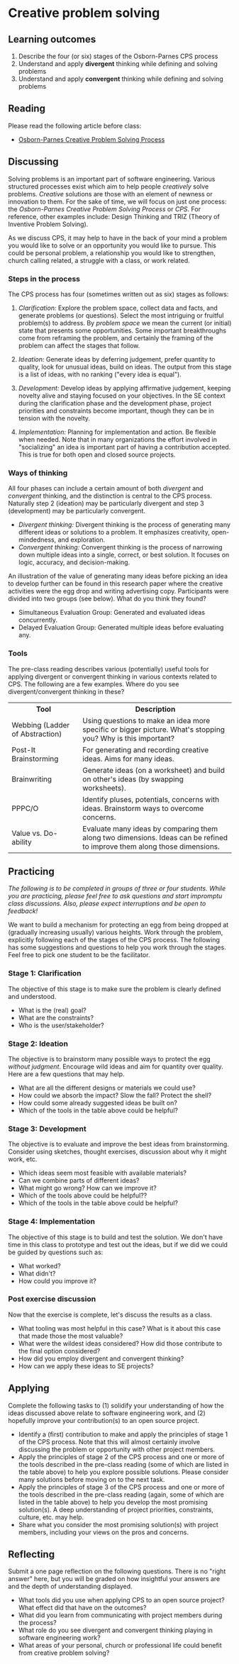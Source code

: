 # Creative problem solving

## Learning outcomes

1. Describe the four (or six) stages of the Osborn-Parnes CPS process 
2. Understand and apply **divergent** thinking while defining and solving problems
3. Understand and apply **convergent** thinking while defining and solving problems

## Reading

Please read the following article before class:

* [Osborn-Parnes Creative Problem Solving Process](https://brdo.berkeley.edu/sites/default/files/cps_handbook.pdf)

## Discussing

Solving problems is an important part of software engineering. Various structured processes exist which aim to help people *creatively* solve problems. *Creative* solutions are those with an element of newness or innovation to them. For the sake of time, we will focus on just one process: the *Osborn-Parnes Creative Problem Solving Process* or *CPS*. For reference, other examples include: Design Thinking and TRIZ (Theory of Inventive Problem Solving).

As we discuss CPS, it may help to have in the back of your mind a problem you would like to solve or an opportunity you would like to pursue. This could be personal problem, a relationship you would like to strengthen, church calling related, a struggle with a class, or work related.

### Steps in the process

The CPS process has four (sometimes written out as six) stages as follows:

1. *Clarification:* Explore the problem space, collect data and facts, and generate problems (or questions). Select the most intriguing or fruitful problem(s) to address. By *problem space* we mean the current (or initial) state that presents some opportunities. Some important breakthroughs come from reframing the problem, and certainly the framing of the problem can affect the stages that follow.

2. *Ideation:* Generate ideas by deferring judgement, prefer quantity to quality, look for unusual ideas, build on ideas. The output from this stage is a list of ideas, with no ranking ("every idea is equal"). 

3. *Development:* Develop ideas by applying affirmative judgement, keeping novelty alive and staying focused on your objectives. In the SE context during the clarification phase and the development phase, project priorities and constraints become important, though they can be in tension with the novelty.

4. *Implementation:* Planning for implementation and action. Be flexible when needed. Note that in many organizations the effort involved in "socializing" an idea is important part of having a contribution accepted. This is true for both open and closed source projects.

### Ways of thinking

All four phases can include a certain amount of both *divergent* and *convergent* thinking, and the distinction is central to the CPS process. Naturally step 2 (ideation) may be particularly divergent and step 3 (development) may be particularly convergent.

* *Divergent thinking:* Divergent thinking is the process of generating many different ideas or solutions to a problem. It emphasizes creativity, open-mindedness, and exploration.
* *Convergent thinking:* Convergent thinking is the process of narrowing down multiple ideas into a single, correct, or best solution. It focuses on logic, accuracy, and decision-making.

An illustration of the value of generating many ideas before picking an idea to develop further can be found in this research paper where the creative activities were the egg drop and writing advertising copy. Participants were divided into two groups (see below). What do you think they found?

* Simultaneous Evaluation Group: Generated and evaluated ideas concurrently.
* Delayed Evaluation Group: Generated multiple ideas before evaluating any.

### Tools

The pre-class reading describes various (potentially) useful tools for applying divergent or convergent thinking in various contexts related to CPS. The following are a few examples. Where do you see divergent/convergent thinking in these?

<table>
    <tr>
        <th>
        Tool
        </th>
        <th>
        Description
        </th>
    </tr>
    <tr>
        <td>
        Webbing (Ladder of Abstraction)
        </td>
        <td>
        Using questions to make an idea more specific or bigger picture. What's stopping you? Why is this important? 
        </td>
    </tr>
    <tr>
        <td>
        Post-It Brainstorming
        </td>
        <td>
        For generating and recording creative ideas. Aims for many ideas.
        </td>
    </tr>
    <tr>
        <td>
        Brainwriting
        </td>
        <td>
        Generate ideas (on a worksheet) and build on other's ideas (by swapping worksheets).
        </td>
    </tr>
    <tr>
        <td>
        PPPC/O
        </td>
        <td>
        Identify pluses, potentials, concerns with ideas. Brainstorm ways to overcome concerns.
        </td>
    </tr>
    <tr>
        <td>
        Value vs. Do-ability
        </td>
        <td>
        Evaluate many ideas by comparing them along two dimensions. Ideas can be refined to improve them along those dimensions.
        </td>
    </tr>
</table>

## Practicing

*The following is to be completed in groups of three or four students. While you are practicing, please feel free to ask questions and start impromptu class discussions. Also, please expect interruptions and be open to feedback!*

We want to build a mechanism for protecting an egg from being dropped at (gradually increasing usually) various heights. Work through the problem, explicitly following each of the stages of the CPS process. The following has some suggestions and questions to help you work through the stages. Feel free to pick one student to be the facilitator.

### Stage 1: Clarification

The objective of this stage is to make sure the problem is clearly defined and understood.

* What is the (real) goal? 
* What are the constraints?
* Who is the user/stakeholder?

### Stage 2: Ideation

The objective is to brainstorm many possible ways to protect the egg *without judgment*. Encourage wild ideas and aim for quantity over quality. Here are a few questions that may help.

* What are all the different designs or materials we could use?
* How could we absorb the impact? Slow the fall? Protect the shell?
* How could some already suggested ideas be built on?
* Which of the tools in the table above could be helpful?

### Stage 3: Development

The objective is to evaluate and improve the best ideas from brainstorming. Consider using sketches, thought exercises, discussion about why it might work, etc.

* Which ideas seem most feasible with available materials?
* Can we combine parts of different ideas?
* What might go wrong? How can we improve it?
* Which of the tools above could be helpful??
* Which of the tools in the table above could be helpful?

### Stage 4: Implementation

The objective of this stage is to build and test the solution. We don't have time in this class to prototype and test out the ideas, but if we did we could be guided by questions such as:

* What worked? 
* What didn't? 
* How could you improve it?

### Post exercise discussion

Now that the exercise is complete, let's discuss the results as a class.

* What tooling was most helpful in this case? What is it about this case that made those the most valuable?
* What were the wildest ideas considered? How did those contribute to the final option considered?
* How did you employ divergent and convergent thinking?
* How can we apply these ideas to SE projects? 

## Applying

Complete the following tasks to (1) solidify your understanding of how the ideas discussed above relate to software engineering work, and (2) hopefully improve your contribution(s) to an open source project.

* Identify a (first) contribution to make and apply the principles of stage 1 of the CPS process. Note that this will almost certainly involve discussing the problem or opportunity with other project members.
* Apply the principles of stage 2 of the CPS process and one or more of the tools described in the pre-class reading (some of which are listed in the table above) to help you explore possible solutions. Please consider many solutions before moving on to the next task.
* Apply the principles of stage 3 of the CPS process and one or more of the tools described in the pre-class reading (again, some of which are listed in the table above) to help you develop the most promising solution(s). A deep understanding of project priorities, constraints, culture, etc. may help.
* Share what you consider the most promising solution(s) with project members, including your views on the pros and concerns.

## Reflecting

Submit a one page reflection on the following questions. There is no "right answer" here, but you will be graded on how insightful your answers are and the depth of understanding displayed.

* What tools did you use when applying CPS to an open source project? What effect did that have on the outcomes? 
* What did you learn from communicating with project members during the process?
* What role do you see divergent and convergent thinking playing in software engineering work?
* What areas of your personal, church or professional life could benefit from creative problem solving?